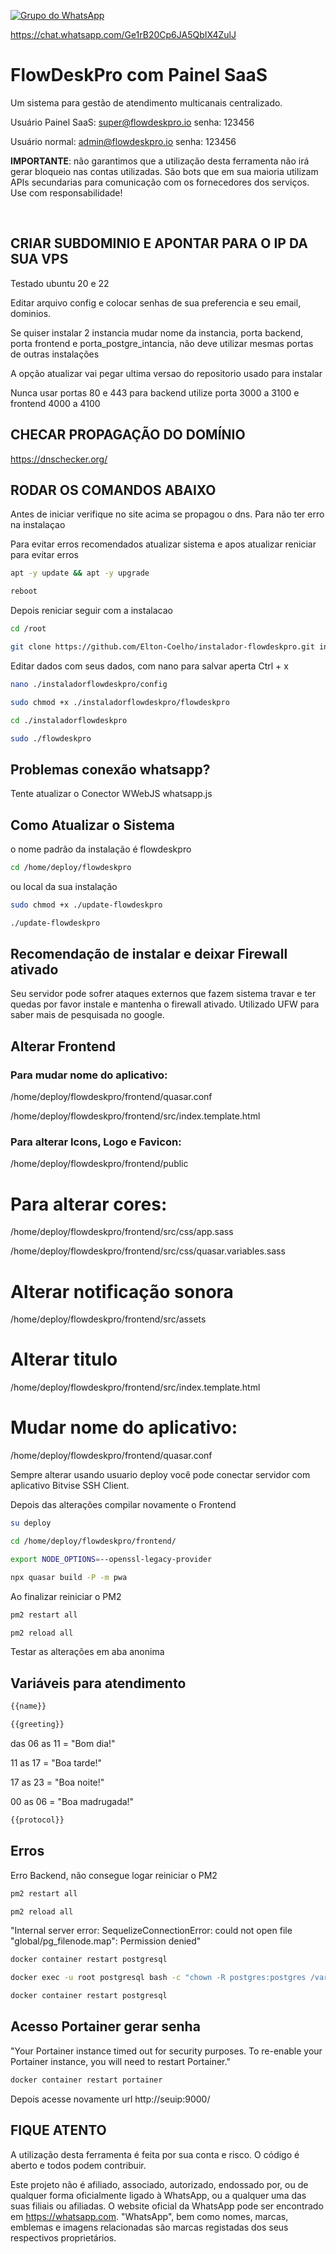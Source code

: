 [![Grupo do WhatsApp](https://img.shields.io/badge/Grupo_Whatsapp-FlowDeskPro-blue)](https://chat.whatsapp.com/Ge1rB20Cp6JA5QbIX4ZulJ)

https://chat.whatsapp.com/Ge1rB20Cp6JA5QbIX4ZulJ

# FlowDeskPro com Painel SaaS

Um sistema para gestão de atendimento multicanais centralizado.

Usuário Painel SaaS: super@flowdeskpro.io senha: 123456

Usuário normal: admin@flowdeskpro.io senha: 123456

**IMPORTANTE**: não garantimos que a utilização desta ferramenta não irá gerar bloqueio nas contas utilizadas. São bots que em sua maioria utilizam APIs secundarias para comunicação com os fornecedores dos serviços. Use com responsabilidade!

<br/>

## CRIAR SUBDOMINIO E APONTAR PARA O IP DA SUA VPS

Testado ubuntu 20 e 22


Editar arquivo config e colocar senhas de sua preferencia e seu email, dominios.

Se quiser instalar 2 instancia mudar nome da instancia, porta backend, porta frontend e porta_postgre_intancia, não deve utilizar mesmas portas de outras instalações

A opção atualizar vai pegar ultima versao do repositorio usado para instalar

Nunca usar portas 80 e 443 para backend utilize porta 3000 a 3100 e frontend 4000 a 4100


## CHECAR PROPAGAÇÃO DO DOMÍNIO

https://dnschecker.org/

## RODAR OS COMANDOS ABAIXO ##

Antes de iniciar verifique no site acima se propagou o dns. Para não ter erro na instalaçao

Para evitar erros recomendados atualizar sistema e apos atualizar reniciar para evitar erros

```bash
apt -y update && apt -y upgrade
```
```bash
reboot
```

 
Depois reniciar seguir com a instalacao

```bash
cd /root
```
```bash
git clone https://github.com/Elton-Coelho/instalador-flowdeskpro.git instaladorflowdeskpro
```
Editar dados com seus dados, com nano para salvar aperta Ctrl + x
```bash
nano ./instaladorflowdeskpro/config
```
```bash
sudo chmod +x ./instaladorflowdeskpro/flowdeskpro
```
```bash
cd ./instaladorflowdeskpro
```
```bash
sudo ./flowdeskpro
```

## Problemas conexão whatsapp? ##

Tente atualizar o Conector WWebJS whatsapp.js


## Como Atualizar o Sistema ##

o nome padrão da instalação é flowdeskpro

```bash
cd /home/deploy/flowdeskpro
```

ou local da sua instalação

```bash
sudo chmod +x ./update-flowdeskpro
```
```bash
./update-flowdeskpro
```


## Recomendação de instalar e deixar Firewall ativado

Seu servidor pode sofrer ataques externos que fazem sistema travar e ter quedas por favor instale e mantenha o firewall ativado.
Utilizado UFW para saber mais de pesquisada no google.


## Alterar Frontend

### Para mudar nome do aplicativo:

/home/deploy/flowdeskpro/frontend/quasar.conf

/home/deploy/flowdeskpro/frontend/src/index.template.html


### Para alterar  Icons, Logo e Favicon:

/home/deploy/flowdeskpro/frontend/public



# Para alterar cores:

/home/deploy/flowdeskpro/frontend/src/css/app.sass

/home/deploy/flowdeskpro/frontend/src/css/quasar.variables.sass



# Alterar notificação sonora

/home/deploy/flowdeskpro/frontend/src/assets



# Alterar titulo

/home/deploy/flowdeskpro/frontend/src/index.template.html



# Mudar nome do aplicativo:

/home/deploy/flowdeskpro/frontend/quasar.conf



Sempre alterar usando usuario deploy você pode conectar servidor com aplicativo Bitvise SSH Client.

Depois das alterações compilar novamente o Frontend

```bash
su deploy
```
```bash
cd /home/deploy/flowdeskpro/frontend/
```
```bash
export NODE_OPTIONS=--openssl-legacy-provider
```
```bash
npx quasar build -P -m pwa
```
Ao finalizar reiniciar o PM2
```bash
pm2 restart all
```
```bash
pm2 reload all
```
Testar as alterações em aba anonima


## Variáveis para atendimento

```bash
{{name}}
```
```bash
{{greeting}}
```
das 06 as 11
= "Bom dia!"

11 as 17
= "Boa tarde!"

17 as 23
= "Boa noite!"

00 as 06
= "Boa madrugada!"

```bash
{{protocol}}
```

## Erros
Erro Backend, não consegue logar
reiniciar o PM2
```bash
pm2 restart all
```
```bash
pm2 reload all
```

"Internal server error: SequelizeConnectionError: could not open file \"global/pg_filenode.map\": Permission denied"

```bash
docker container restart postgresql
```
```bash
docker exec -u root postgresql bash -c "chown -R postgres:postgres /var/lib/postgresql/data"
```
```bash
docker container restart postgresql
```

## Acesso Portainer gerar senha
"Your Portainer instance timed out for security purposes. To re-enable your Portainer instance, you will need to restart Portainer."

```bash
docker container restart portainer
```

Depois acesse novamente url http://seuip:9000/

## FIQUE ATENTO

A utilização desta ferramenta é feita por sua conta e risco. O código é aberto e todos podem contribuir.

Este projeto não é afiliado, associado, autorizado, endossado por, ou de qualquer forma oficialmente ligado à WhatsApp, ou a qualquer uma das suas filiais ou afiliadas. O website oficial da WhatsApp pode ser encontrado em <https://whatsapp.com>. "WhatsApp", bem como nomes, marcas, emblemas e imagens relacionadas são marcas registadas dos seus respectivos proprietários.

